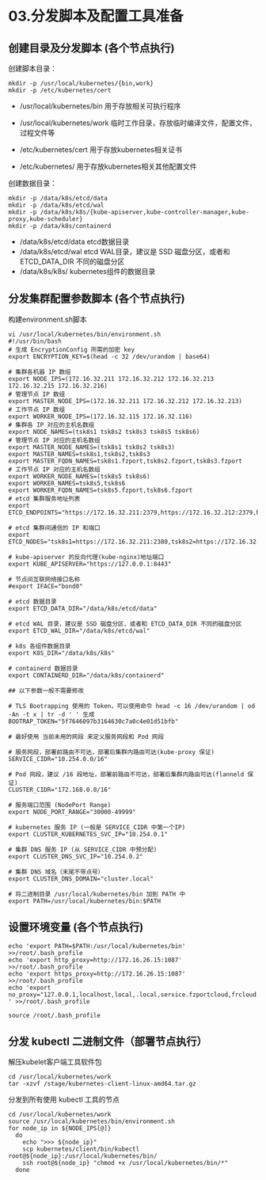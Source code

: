# 03.分发脚本及配置工具准备



## 创建目录及分发脚本 (各个节点执行)

创建脚本目录：

```
mkdir -p /usr/local/kubernetes/{bin,work} 
mkdir -p /etc/kubernetes/cert
```

- /usr/local/kubernetes/bin 用于存放相关可执行程序

- /usr/local/kubernetes/work 临时工作目录，存放临时编译文件，配置文件，过程文件等

- /etc/kubernetes/cert 用于存放kubernetes相关证书

- /etc/kubernetes/ 用于存放kubernetes相关其他配置文件

创建数据目录：

```
mkdir -p /data/k8s/etcd/data
mkdir -p /data/k8s/etcd/wal
mkdir -p /data/k8s/k8s/{kube-apiserver,kube-controller-manager,kube-proxy,kube-scheduler} 
mkdir -p /data/k8s/containerd
```

- /data/k8s/etcd/data  etcd数据目录
- /data/k8s/etcd/wal  etcd WAL目录，建议是 SSD 磁盘分区，或者和 ETCD_DATA_DIR 不同的磁盘分区
- /data/k8s/k8s/ kubernetes组件的数据目录

## 分发集群配置参数脚本 (各个节点执行)

构建environment.sh脚本

```
vi /usr/local/kubernetes/bin/environment.sh
#!/usr/bin/bash
# 生成 EncryptionConfig 所需的加密 key
export ENCRYPTION_KEY=$(head -c 32 /dev/urandom | base64)

# 集群各机器 IP 数组
export NODE_IPS=(172.16.32.211 172.16.32.212 172.16.32.213 172.16.32.215 172.16.32.216)
# 管理节点 IP 数组
export MASTER_NODE_IPS=(172.16.32.211 172.16.32.212 172.16.32.213)
# 工作节点 IP 数组
export WORKER_NODE_IPS=(172.16.32.115 172.16.32.116)
# 集群各 IP 对应的主机名数组
export NODE_NAMES=(tsk8s1 tsk8s2 tsk8s3 tsk8s5 tsk8s6)
# 管理节点 IP 对应的主机名数组
export MASTER_NODE_NAMES=(tsk8s1 tsk8s2 tsk8s3)
export MASTER_NAMES=tsk8s1,tsk8s2,tsk8s3
export MASTER_FQDN_NAMES=tsk8s1.fzport,tsk8s2.fzport,tsk8s3.fzport
# 工作节点 IP 对应的主机名数组
export WORKER_NODE_NAMES=(tsk8s5 tsk8s6)
export WORKER_NAMES=tsk8s5,tsk8s6
export WORKER_FQDN_NAMES=tsk8s5.fzport,tsk8s6.fzport
# etcd 集群服务地址列表
export ETCD_ENDPOINTS="https://172.16.32.211:2379,https://172.16.32.212:2379,https://172.16.32.213:2379"

# etcd 集群间通信的 IP 和端口
export ETCD_NODES="tsk8s1=https://172.16.32.211:2380,tsk8s2=https://172.16.32.212:2380,tsk8s3=https://172.16.32.213:2380"

# kube-apiserver 的反向代理(kube-nginx)地址端口
export KUBE_APISERVER="https://127.0.0.1:8443"

# 节点间互联网络接口名称
#export IFACE="bond0"

# etcd 数据目录
export ETCD_DATA_DIR="/data/k8s/etcd/data"

# etcd WAL 目录，建议是 SSD 磁盘分区，或者和 ETCD_DATA_DIR 不同的磁盘分区
export ETCD_WAL_DIR="/data/k8s/etcd/wal"

# k8s 各组件数据目录
export K8S_DIR="/data/k8s/k8s"

# containerd 数据目录
export CONTAINERD_DIR="/data/k8s/containerd"

## 以下参数一般不需要修改

# TLS Bootrapping 使用的 Token，可以使用命令 head -c 16 /dev/urandom | od -An -t x | tr -d ' ' 生成
BOOTRAP_TOKEN="5f7646097b3164630c7a0c4e01d51bfb"

# 最好使用 当前未用的网段 来定义服务网段和 Pod 网段

# 服务网段，部署前路由不可达，部署后集群内路由可达(kube-proxy 保证)
SERVICE_CIDR="10.254.0.0/16"

# Pod 网段，建议 /16 段地址，部署前路由不可达，部署后集群内路由可达(flanneld 保证)
CLUSTER_CIDR="172.168.0.0/16"

# 服务端口范围 (NodePort Range)
export NODE_PORT_RANGE="30000-49999"

# kubernetes 服务 IP (一般是 SERVICE_CIDR 中第一个IP)
export CLUSTER_KUBERNETES_SVC_IP="10.254.0.1"

# 集群 DNS 服务 IP (从 SERVICE_CIDR 中预分配)
export CLUSTER_DNS_SVC_IP="10.254.0.2"

# 集群 DNS 域名（末尾不带点号）
export CLUSTER_DNS_DOMAIN="cluster.local"

# 将二进制目录 /usr/local/kubernetes/bin 加到 PATH 中
export PATH=/usr/local/kubernetes/bin:$PATH

```



## 设置环境变量  (各个节点执行)



```
echo 'export PATH=$PATH:/usr/local/kubernetes/bin' >>/root/.bash_profile
echo 'export http_proxy=http://172.16.26.15:1087' >>/root/.bash_profile
echo 'export https_proxy=http://172.16.26.15:1087' >>/root/.bash_profile
echo 'export no_proxy="127.0.0.1,localhost,local,.local,service.fzportcloud,frcloud.io,172.16.0.0/16,10.88.0.0/16,192.168.0.0/16" ' >>/root/.bash_profile

source /root/.bash_profile
```







## 分发 kubectl 二进制文件（部署节点执行）

解压kubelet客户端工具软件包

```
cd /usr/local/kubernetes/work
tar -xzvf /stage/kubernetes-client-linux-amd64.tar.gz
```

分发到所有使用 kubectl 工具的节点

```
cd /usr/local/kubernetes/work
source /usr/local/kubernetes/bin/environment.sh
for node_ip in ${NODE_IPS[@]}
  do
    echo ">>> ${node_ip}"
    scp kubernetes/client/bin/kubectl root@${node_ip}:/usr/local/kubernetes/bin/
    ssh root@${node_ip} "chmod +x /usr/local/kubernetes/bin/*"
  done
```







